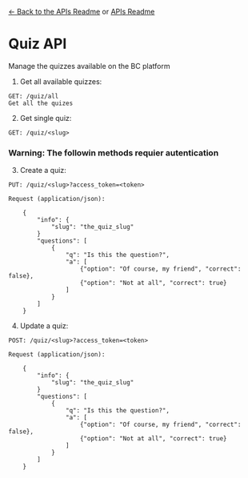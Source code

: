 [<- Back to the APIs Readme](../docs/README.md) or [APIs Readme](../README.md)

# Quiz API

Manage the quizzes available on the BC platform

1. Get all available quizzes:
```
GET: /quiz/all
Get all the quizes
```
2. Get single quiz:
```
GET: /quiz/<slug>
```

### Warning: The followin methods requier autentication

3. Create a quiz:
```
PUT: /quiz/<slug>?access_token=<token>

Request (application/json):

    {
        "info": {
            "slug": "the_quiz_slug"
        }
        "questions": [
            { 
                "q": "Is this the question?",
                "a": [ 
                    {"option": "Of course, my friend", "correct": false},
                    {"option": "Not at all", "correct": true}
                ] 
            }
        ]
    }
```

4. Update a quiz:
```
POST: /quiz/<slug>?access_token=<token>

Request (application/json):

    {
        "info": {
            "slug": "the_quiz_slug"
        }
        "questions": [
            { 
                "q": "Is this the question?",
                "a": [ 
                    {"option": "Of course, my friend", "correct": false},
                    {"option": "Not at all", "correct": true}
                ] 
            }
        ]
    }
```